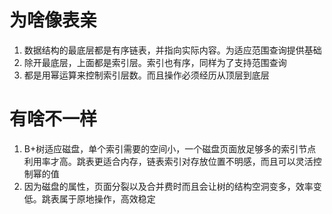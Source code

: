 # 为啥像表亲

1. 数据结构的最底层都是有序链表，并指向实际内容。为适应范围查询提供基础
2. 除开最底层，上面都是索引层。索引也有序，同样为了支持范围查询
3. 都是用幂运算来控制索引层数。而且操作必须经历从顶层到底层

# 有啥不一样

1. B+树适应磁盘，单个索引需要的空间小，一个磁盘页面放足够多的索引节点利用率才高。跳表更适合内存，链表索引对存放位置不明感，而且可以灵活控制幂的值
2. 因为磁盘的属性，页面分裂以及合并费时而且会让树的结构空洞变多，效率变低。跳表属于原地操作，高效稳定
